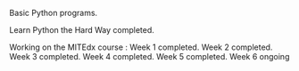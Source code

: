 Basic Python programs.

Learn Python the Hard Way completed.

Working on the MITEdx course :
Week 1 completed.
Week 2 completed.
Week 3 completed.
Week 4 completed.
Week 5 completed.
Week 6 ongoing

